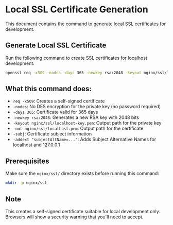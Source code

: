 # Local SSL Certificate Generation

This document contains the command to generate local SSL certificates for development.

## Generate Local SSL Certificate

Run the following command to create SSL certificates for localhost development:

```bash
openssl req -x509 -nodes -days 365 -newkey rsa:2048 -keyout nginx/ssl/localhost-key.pem -out nginx/ssl/localhost.pem -subj "/C=US/ST=CA/L=San Francisco/O=DaySave/OU=Development/CN=localhost" -addext "subjectAltName=DNS:localhost,IP:127.0.0.1"
```

## What this command does:

- `req -x509`: Creates a self-signed certificate
- `-nodes`: No DES encryption for the private key (no password required)
- `-days 365`: Certificate valid for 365 days
- `-newkey rsa:2048`: Generates a new RSA key with 2048 bits
- `-keyout nginx/ssl/localhost-key.pem`: Output path for the private key
- `-out nginx/ssl/localhost.pem`: Output path for the certificate
- `-subj`: Certificate subject information
- `-addext "subjectAltName=..."`: Adds Subject Alternative Names for localhost and 127.0.0.1

## Prerequisites

Make sure the `nginx/ssl/` directory exists before running this command:

```bash
mkdir -p nginx/ssl
```

## Note

This creates a self-signed certificate suitable for local development only. Browsers will show a security warning that you'll need to accept.
